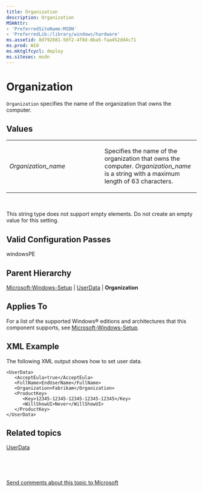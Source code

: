 ```yaml
---
title: Organization
description: Organization
MSHAttr:
- 'PreferredSiteName:MSDN'
- 'PreferredLib:/library/windows/hardware'
ms.assetid: 8d792881-50f2-4f8d-8ba5-faa452dd4c71
ms.prod: W10
ms.mktglfcycl: deploy
ms.sitesec: msdn
---
```


# Organization


`Organization` specifies the name of the organization that owns the computer.

## Values


<table>
<colgroup>
<col width="50%" />
<col width="50%" />
</colgroup>
<tbody>
<tr class="odd">
<td><p><em>Organization_name</em></p></td>
<td><p>Specifies the name of the organization that owns the computer. <em>Organization_name</em> is a string with a maximum length of 63 characters.</p></td>
</tr>
</tbody>
</table>

 

This string type does not support empty elements. Do not create an empty value for this setting.

## Valid Configuration Passes


windowsPE

## Parent Hierarchy


[Microsoft-Windows-Setup](microsoft-windows-setup-win7-microsoft-windows-setup.md) | [UserData](userdata-win7-microsoft-windows-setupuserdata.md) | **Organization**

## Applies To


For a list of the supported Windows® editions and architectures that this component supports, see [Microsoft-Windows-Setup](microsoft-windows-setup-win7-microsoft-windows-setup.md).

## XML Example


The following XML output shows how to set user data.

``` syntax
<UserData>
   <AcceptEula>true</AcceptEula>
   <FullName>EndUserName</FullName>
   <Organization>Fabrikam</Organization>
   <ProductKey>
      <Key>12345-12345-12345-12345-12345</Key>
      <WillShowUI>Never</WillShowUI>
   </ProductKey>
</UserData>
```

## Related topics


[UserData](userdata-win7-microsoft-windows-setupuserdata.md)

 

 

[Send comments about this topic to Microsoft](mailto:wsddocfb@microsoft.com?subject=Documentation%20feedback%20%5Bp_unattend\p_unattend%5D:%20Organization%20%20RELEASE:%20%2810/3/2016%29&body=%0A%0APRIVACY%20STATEMENT%0A%0AWe%20use%20your%20feedback%20to%20improve%20the%20documentation.%20We%20don't%20use%20your%20email%20address%20for%20any%20other%20purpose,%20and%20we'll%20remove%20your%20email%20address%20from%20our%20system%20after%20the%20issue%20that%20you're%20reporting%20is%20fixed.%20While%20we're%20working%20to%20fix%20this%20issue,%20we%20might%20send%20you%20an%20email%20message%20to%20ask%20for%20more%20info.%20Later,%20we%20might%20also%20send%20you%20an%20email%20message%20to%20let%20you%20know%20that%20we've%20addressed%20your%20feedback.%0A%0AFor%20more%20info%20about%20Microsoft's%20privacy%20policy,%20see%20http://privacy.microsoft.com/default.aspx. "Send comments about this topic to Microsoft")





